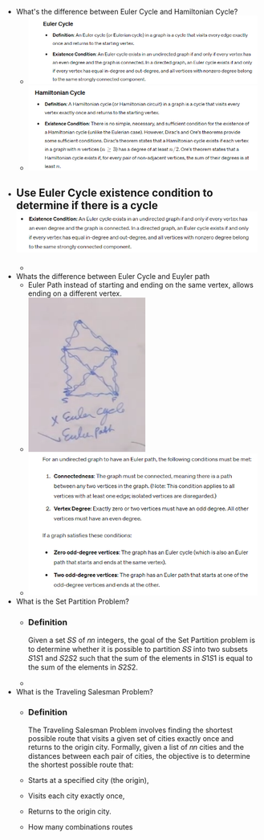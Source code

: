 - What's the difference between Euler Cycle and Hamiltonian Cycle?
	- ![image.png](../assets/image_1716267482195_0.png)
	- ![image.png](../assets/image_1716267489965_0.png)
- Use Euler Cycle existence condition to determine if there is a cycle ![image.png](../assets/image_1716267775116_0.png)
	-
	-
- Whats the difference between Euler Cycle and Euyler path
	- Euler Path instead of starting and ending on the same vertex, allows ending on a different vertex.
	- ![image.png](../assets/image_1716267748731_0.png)
	- ![image.png](../assets/image_1716267841252_0.png)
- What is the Set Partition Problem?
	- ### Definition
	  
	  Given a set 𝑆*S* of 𝑛*n* integers, the goal of the Set Partition problem is to determine whether it is possible to partition 𝑆*S* into two subsets 𝑆1*S*1​ and 𝑆2*S*2​ such that the sum of the elements in 𝑆1*S*1​ is equal to the sum of the elements in 𝑆2*S*2​.
	-
- What is the Traveling Salesman Problem?
	- ### Definition
	  
	  The Traveling Salesman Problem involves finding the shortest possible route that visits a given set of cities exactly once and returns to the origin city. Formally, given a list of 𝑛*n* cities and the distances between each pair of cities, the objective is to determine the shortest possible route that:
	- Starts at a specified city (the origin),
	- Visits each city exactly once,
	- Returns to the origin city.
	- How many combinations routes